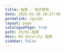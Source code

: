 ```yaml
---
title: 指南 - 知识体系
date: 2025-01-30 20:27:48
permalink: /guide
layout: page
cataloguePage: true
path: zh/01.指南
desc: Hd Security 指南
sidebar: false
---
```

